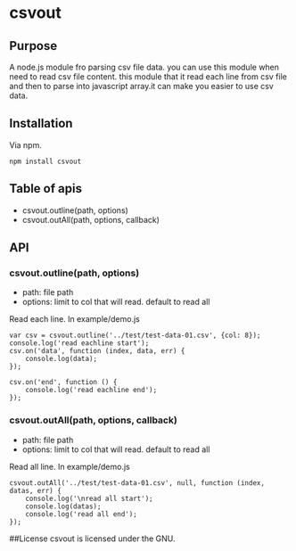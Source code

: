 # csvout



## Purpose
A node.js module fro parsing csv file data.
you can use this module when need to read csv file content. this module that it read each line from csv file and then to parse into javascript array.it can make you easier to use csv data.



## Installation

Via npm.
```
npm install csvout
```



## Table of apis
* csvout.outline(path, options)
* csvout.outAll(path, options, callback)



## API
### csvout.outline(path, options)
* path: file path
* options: limit to col that will read. default to read all<br />

Read each line.
In example/demo.js
```
var csv = csvout.outline('../test/test-data-01.csv', {col: 8});
console.log('read eachline start');
csv.on('data', function (index, data, err) {
    console.log(data);
});

csv.on('end', function () {
    console.log('read eachline end');
});
```

### csvout.outAll(path, options, callback)
* path: file path
* options: limit to col that will read. default to read all<br />

Read all line.
In example/demo.js
```
csvout.outAll('../test/test-data-01.csv', null, function (index, datas, err) {
    console.log('\nread all start');
    console.log(datas);
    console.log('read all end');
});
```



##License
csvout  is licensed under the GNU.
